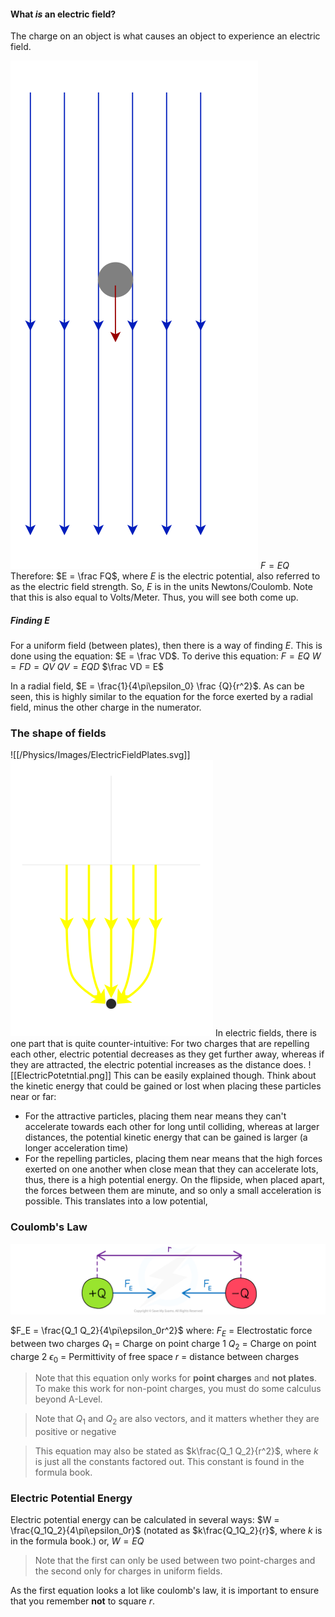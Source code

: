 #### What *is* an electric field?
The charge on an object is what causes an object to experience an electric field.

![Electric Field](/Physics/Images/ElectricFields.svg)
$F = EQ$
Therefore: $E = \frac FQ$, where $E$ is the electric potential, also referred to as the electric field strength.
So, $E$ is in the units Newtons/Coulomb. Note that this is also equal to Volts/Meter. Thus, you will see both come up.
##### Finding E
For a uniform field (between plates), then there is a way of finding $E$. This is done using the equation: $E = \frac VD$. 
To derive this equation: 
$F = EQ$
$W = FD = QV$
$QV = EQD$
$\frac VD = E$

In a radial field, $E = \frac{1}{4\pi\epsilon_0} \frac {Q}{r^2}$. As can be seen, this is highly similar to the equation for the force exerted by a radial field, minus the other charge in the numerator.
### The shape of fields
![[/Physics/Images/ElectricFieldPlates.svg]] ![Electric Field](/Physics/Images/ElectricFieldDotPlate.svg)
In electric fields, there is one part that is quite counter-intuitive:
For two charges that are repelling each other, electric potential decreases as they get further away, whereas if they are attracted, the electric potential increases as the distance does.
![[ElectricPotetntial.png]]
This can be easily explained though. Think about the kinetic energy that could be gained or lost when placing these particles near or far: 
- For the attractive particles, placing them near means they can't accelerate towards each other for long until colliding, whereas at larger distances, the potential kinetic energy that can be gained is larger (a longer acceleration time)
- For the repelling particles, placing them near means that the high forces exerted on one another when close mean that they can accelerate lots, thus, there is a high potential energy. On the flipside, when placed apart, the forces between them are minute, and so only a small acceleration is possible. This translates into a low potential,
### Coulomb's Law
![Coulomb's Law Diagram](/Physics/Images/CoulombsLawDiagram.png)

$F_E = \frac{Q_1 Q_2}{4\pi\epsilon_0r^2}$
where: 
$F_E$ = Electrostatic force between two charges
$Q_1$ = Charge on point charge 1
$Q_2$ = Charge on point charge 2
$\epsilon_0$ = Permittivity of free space
$r$ = distance between charges

> Note that this equation only works for **point charges** and **not plates**. To make this work for non-point charges, you must do some calculus beyond A-Level.

> Note that $Q_1$ and $Q_2$ are also vectors, and it matters whether they are positive or negative

> This equation may also be stated as $k\frac{Q_1 Q_2}{r^2}$, where $k$ is just all the constants factored out. This constant is found in the formula book.
### Electric Potential Energy
Electric potential energy can be calculated in several ways:
$W = \frac{Q_1Q_2}{4\pi\epsilon_0r}$ (notated as $k\frac{Q_1Q_2}{r}$, where $k$ is in the formula book.)
or,
$W = EQ$
> Note that the first can only be used between two point-charges and the second only for charges in uniform fields.

As the first equation looks a lot like coulomb's law, it is important to ensure that you remember **not** to square $r$.